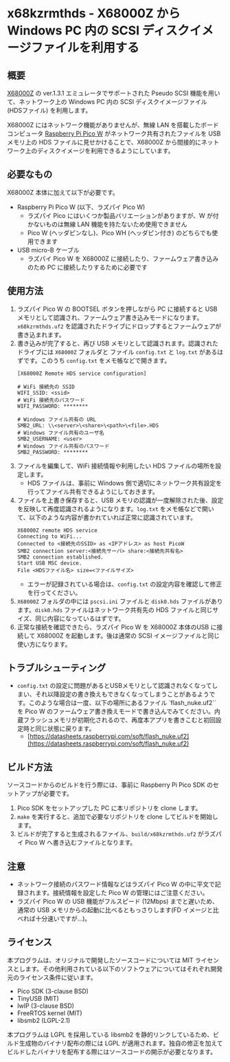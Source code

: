 # x68kzrmthds - X68000Z から Windows PC 内の SCSI ディスクイメージファイルを利用する

## 概要

[X68000Z](https://www.zuiki.co.jp/x68000z/) の ver.1.3.1 エミュレータでサポートされた Pseudo SCSI 機能を用いて、ネットワーク上の Windows PC 内の SCSI ディスクイメージファイル (HDSファイル) を利用します。

X68000Z にはネットワーク機能がありませんが、無線 LAN を搭載したボードコンピュータ [Raspberry Pi Pico W](https://www.raspberrypi.com/documentation/microcontrollers/raspberry-pi-pico.html) がネットワーク共有されたファイルを USB メモリ上の HDS ファイルに見せかけることで、X68000Z から間接的にネットワーク上のディスクイメージを利用できるようにしています。

## 必要なもの

X68000Z 本体に加えて以下が必要です。

* Raspberry Pi Pico W (以下、ラズパイ Pico W)
  * ラズパイ Pico にはいくつか製品バリエーションがありますが、W が付かないものは無線 LAN 機能を持たないため使用できません
  * Pico W (ヘッダピンなし)、Pico WH (ヘッダピン付き) のどちらでも使用できます
* USB micro-B ケーブル
  * ラズパイ Pico W を X68000Z に接続したり、ファームウェア書き込みのため PC に接続したりするために必要です

## 使用方法

1. ラズパイ Pico W の BOOTSEL ボタンを押しながら PC に接続すると USB メモリとして認識され、ファームウェア書き込みモードになります。`x68kzrmthds.uf2` を認識されたドライブにドロップするとファームウェアが書き込まれます。
2. 書き込みが完了すると、再び USB メモリとして認識されます。認識されたドライブには `X68000Z` フォルダと ファイル `config.txt` と `log.txt` があるはずです。このうち `config.txt` をメモ帳などで開きます。
    ```
    [X68000Z Remote HDS service configuration]
    
    # WiFi 接続先の SSID
    WIFI_SSID: <ssid>
    # WiFi 接続先のパスワード
    WIFI_PASSWORD: ********
    
    # Windows ファイル共有の URL
    SMB2_URL: \\<server>\<share>\<path>\<file>.HDS
    # Windows ファイル共有のユーザ名
    SMB2_USERNAME: <user>
    # Windows ファイル共有のパスワード
    SMB2_PASSWORD: ********
    ```
3. ファイルを編集して、WiFi 接続情報や利用したい HDS ファイルの場所を設定します。
    * HDS ファイルは、事前に Windows 側で適切にネットワーク共有設定を行ってファイル共有できるようにしておきます。
4. ファイルを上書き保存すると、USB メモリの認識が一度解除された後、設定を反映して再度認識されるようになります。`log.txt` をメモ帳などで開いて、以下のような内容が書かれていれば正常に認識されています。
    ```
    X68000Z remote HDS service
    Connecting to WiFi...
    Connected to <接続先のSSID> as <IPアドレス> as host PicoW
    SMB2 connection server:<接続先サーバ> share:<接続先共有名>
    SMB2 connection established.
    Start USB MSC device.
    File <HDSファイル名> size=<ファイルサイズ>
    ```
    * エラーが記録されている場合は、`config.txt` の設定内容を確認して修正を行ってください。
5. `X68000Z` フォルダの中には `pscsi.ini` ファイルと `disk0.hds` ファイルがあります。`disk0.hds` ファイルはネットワーク共有先の HDS ファイルと同じサイズ、同じ内容になっているはずです。
6. 正常な接続を確認できたら、ラズパイ Pico W を X68000Z 本体のUSB に接続して X68000Z を起動します。後は通常の SCSI イメージファイルと同じ使い方になります。

## トラブルシューティング

* `config.txt` の設定に問題があるとUSBメモリとして認識されなくなってしまい、それ以降設定の書き換えもできなくなってしまうことがあるようです。このような場合は一度、以下の場所にあるファイル `flash_nuke.uf2`` を Pico W のファームウェア書き換えモードで書き込んでみてください。内蔵フラッシュメモリが初期化されるので、再度本アプリを書きこむと初回設定時と同じ状態に戻ります。
    * [https://datasheets.raspberrypi.com/soft/flash_nuke.uf2](https://datasheets.raspberrypi.com/soft/flash_nuke.uf2)



## ビルド方法

ソースコードからのビルドを行う際には、事前に Raspberry Pi Pico SDK のセットアップが必要です。

1. Pico SDK をセットアップした PC に本リポジトリを clone します。
2. `make` を実行すると、追加で必要なリポジトリを clone してビルドを開始します。
3. ビルドが完了すると生成されるファイル、`build/x68kzrmthds.uf2` がラズパイ Pico W へ書き込むファイルとなります。

## 注意

* ネットワーク接続のパスワード情報などはラズパイ Pico W の中に平文で記録されます。接続情報を設定した Pico W の管理にはご注意ください。
* ラズパイ Pico W の USB 機能がフルスピード (12Mbps) までと遅いため、通常の USB メモリからの起動に比べるともっさりします(FD イメージと比べれば十分速いですが…)。

## ライセンス

本プログラムは、オリジナルで開発したソースコードについては MIT ライセンスとします。その他利用されている以下のソフトウェアについてはそれぞれ開発元のライセンス条件に従います。

* Pico SDK (3-clause BSD)
* TinyUSB (MIT)
* lwIP (3-clause BSD)
* FreeRTOS kernel (MIT)
* libsmb2 (LGPL-2.1)

本プログラムは LGPL を採用している libsmb2 を静的リンクしているため、ビルド生成物のバイナリ配布の際には LGPL が適用されます。独自の修正を加えてビルドしたバイナリを配布する際にはソースコードの開示が必要となります。
